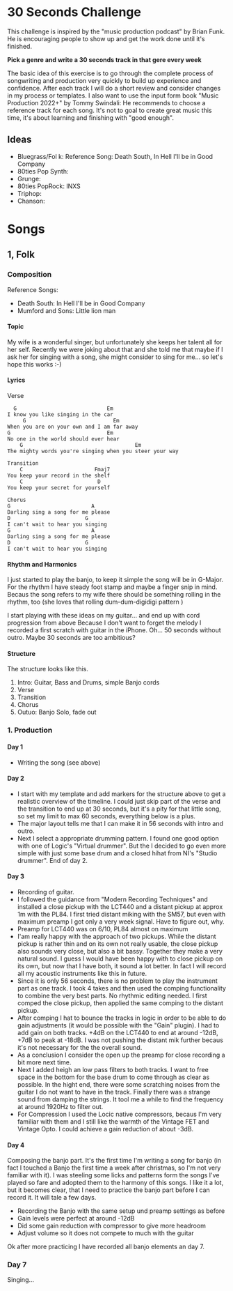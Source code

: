 # 30 Seconds Challenge

This challenge is inspired by the "music production podcast" by Brian Funk. He is encouraging people to show up and get the work done until it's finished.

**Pick a genre and write a 30 seconds track in that gere every week**

The basic idea of this exercise is to go through the complete process of songwriting and production very quickly to build up experience and confidence. After each track I will do a short review and consider changes in my process or templates.
I also want to use the input form book "Music Production 2022+" by Tommy Swindali: He recommends to choose a reference track for each song.
It's not to goal to create great music this time, it's about learning and finishing with "good enough".

## Ideas

* Bluegrass/Fol    k: Reference Song: Death South, In Hell I'll be in Good Company
* 80ties Pop Synth: 
* Grunge: 
* 80ties PopRock: INXS
* Triphop: 
* Chanson: 


# Songs

## 1, Folk

### Composition

Reference Songs: 
- Death South: In Hell I'll be in Good Company
- Mumford and Sons: Little lion man
#### Topic

My wife is a wonderful singer, but unfortunately she keeps her talent all for her self.
Recently we were joking about that and she told me that maybe if I ask her for singing with a song, she might consider to sing for me... so let's hope this works :-)

#### Lyrics

Verse
```
  G                             Em
I know you like singing in the car
     G                            Em
When you are on your own and I am far away
G                               Em
No one in the world should ever hear
    G                                    Em
The mighty words you're singing when you steer your way

Transition
    C                       Fmaj7
You keep your record in the shelf
    C                        D
You keep your secret for yourself

Chorus
G                          A
Darling sing a song for me please
D                        G 
I can't wait to hear you singing
G                          A
Darling sing a song for me please
D                        G
I can't wait to hear you singing
```

#### Rhythm and Harmonics

I just started to play the banjo, to keep it simple the song will be in G-Major. For the rhythm I have steady foot stamp and maybe a finger snip in mind. Becaus the song refers to my wife there should be something rolling in the rhythm, too (she loves that rolling dum-dum-digidigi pattern )

I start playing with these ideas on my guitar... and end up with cord progression from above
Because I don't want to forget the melody I recorded a first scratch with guitar in the iPhone.
Oh... 50 seconds without outro. Maybe 30 seconds are too ambitious?

#### Structure

The structure looks like this. 
1. Intro: Guitar, Bass and Drums, simple Banjo cords
2. Verse 
3. Transition
4. Chorus
5. Outuo: Banjo Solo, fade out


### 1. Production

#### Day 1
* Writing the song (see above)
#### Day 2
* I start with my template and add markers for the structure above to get a realistic overview of the timeline. I could just skip part of the verse and the transition to end up at 30 seconds, but it's a pity for that little song, so set my limit to max 60 seconds, everything below is a plus.
* The major layout tells me that I can make it in 56 seconds with intro and outro.
* Next I select a appropriate drumming pattern. I found one good option with one of Logic's "Virtual drummer". But the I decided to go even more simple with just some base drum and a closed hihat from NI's "Studio drummer". End of day 2.

#### Day 3
* Recording of guitar. 
* I followed the guidance from "Modern Recording Techniques" and installed a close pickup with the LCT440 and a distant pickup at approx 1m with the PL84. I first tried distant miking with the SM57, but even with maximum preamp I got only a very week signal. Have to figure out, why.
* Preamp for LCT440 was on 6/10, PL84 almost on maximum
* I'am really happy with the approach of two pickups. While the distant pickup is rather thin and on its own not really usable, the close pickup also sounds very close, but also a bit bassy. Together they make a very natural sound. I guess I would have been happy with to close pickup on its own, but now that I have both, it sound a lot better. In fact I will record all my acoustic instruments like this in future.
* Since it is only 56 seconds, there is no problem to play the instrument part as one track. I took 4 takes and then used the comping functionality to combine the very best parts. No rhythmic editing needed. I first comped the close pickup, then applied the same comping to the distant pickup.
* After comping I hat to bounce the tracks in logic in order to be able to do gain adjustments (it would be possible with the "Gain" plugin). I had to add gain on both tracks. +4dB on the LCT440 to end at around -12dB, +7dB to peak at -18dB. I was not pushing the distant mik further becaus it's not necessary for the the overall sound.
* As a conclusion I consider the open up the preamp for close recording a bit more next time.
* Next I added heigh an low pass filters to both tracks. I want to free space in the bottom for the base drum to come through as clear as possible. In the hight end, there were some scratching noises from the guitar I do not want to have in the track. Finally there was a strange sound from damping the strings. It tool me a while to find the frequency at around 1920Hz to filter out.
* For Compression I used the Locic native compressors, becaus I'm very familiar with them and I still like the warmth of the Vintage FET and Vintage Opto. I could achieve a gain reduction of about -3dB.


#### Day 4
Composing the banjo part. It's the first time I'm writing a song for banjo (in fact I touched a Banjo the first time a week after christmas, so I'm not very familiar with it). I was steeling some licks and patterns form the songs I've played so fare and adopted them to the harmony of this songs. I like it a lot, but it becomes clear, that I need to practice the banjo part before I can record it. It will tale a few days.
 
  * Recording the Banjo with the same setup und preamp settings as before
  * Gain levels were perfect at around -12dB
  * Did some gain reduction with compressor to give more headroom
  * Adjust volume so it does not compete to much with the guitar

Ok after more practicing I have recorded all banjo elements an day 7.

### Day 7
Singing... 
